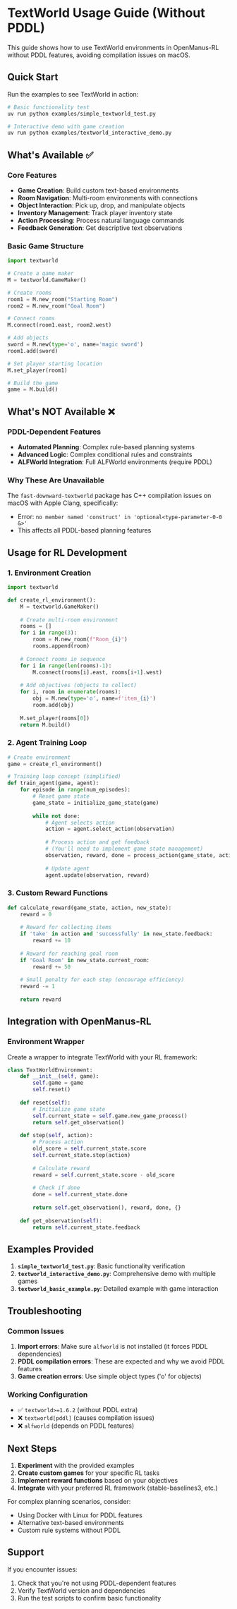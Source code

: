 # TextWorld Usage Guide (Without PDDL)

This guide shows how to use TextWorld environments in OpenManus-RL without PDDL features, avoiding compilation issues on macOS.

## Quick Start

Run the examples to see TextWorld in action:

```bash
# Basic functionality test
uv run python examples/simple_textworld_test.py

# Interactive demo with game creation
uv run python examples/textworld_interactive_demo.py
```

## What's Available ✅

### Core Features
- **Game Creation**: Build custom text-based environments
- **Room Navigation**: Multi-room environments with connections  
- **Object Interaction**: Pick up, drop, and manipulate objects
- **Inventory Management**: Track player inventory state
- **Action Processing**: Process natural language commands
- **Feedback Generation**: Get descriptive text observations

### Basic Game Structure
```python
import textworld

# Create a game maker
M = textworld.GameMaker()

# Create rooms
room1 = M.new_room("Starting Room")
room2 = M.new_room("Goal Room")

# Connect rooms
M.connect(room1.east, room2.west)

# Add objects
sword = M.new(type='o', name='magic sword')
room1.add(sword)

# Set player starting location
M.set_player(room1)

# Build the game
game = M.build()
```

## What's NOT Available ❌

### PDDL-Dependent Features
- **Automated Planning**: Complex rule-based planning systems
- **Advanced Logic**: Complex conditional rules and constraints
- **ALFWorld Integration**: Full ALFWorld environments (require PDDL)

### Why These Are Unavailable
The `fast-downward-textworld` package has C++ compilation issues on macOS with Apple Clang, specifically:
- Error: `no member named 'construct' in 'optional<type-parameter-0-0 &>'`
- This affects all PDDL-based planning features

## Usage for RL Development

### 1. Environment Creation
```python
import textworld

def create_rl_environment():
    M = textworld.GameMaker()
    
    # Create multi-room environment
    rooms = []
    for i in range(3):
        room = M.new_room(f"Room_{i}")
        rooms.append(room)
    
    # Connect rooms in sequence
    for i in range(len(rooms)-1):
        M.connect(rooms[i].east, rooms[i+1].west)
    
    # Add objectives (objects to collect)
    for i, room in enumerate(rooms):
        obj = M.new(type='o', name=f'item_{i}')
        room.add(obj)
    
    M.set_player(rooms[0])
    return M.build()
```

### 2. Agent Training Loop
```python
# Create environment
game = create_rl_environment()

# Training loop concept (simplified)
def train_agent(game, agent):
    for episode in range(num_episodes):
        # Reset game state
        game_state = initialize_game_state(game)
        
        while not done:
            # Agent selects action
            action = agent.select_action(observation)
            
            # Process action and get feedback
            # (You'll need to implement game state management)
            observation, reward, done = process_action(game_state, action)
            
            # Update agent
            agent.update(observation, reward)
```

### 3. Custom Reward Functions
```python
def calculate_reward(game_state, action, new_state):
    reward = 0
    
    # Reward for collecting items
    if 'take' in action and 'successfully' in new_state.feedback:
        reward += 10
    
    # Reward for reaching goal room
    if 'Goal Room' in new_state.current_room:
        reward += 50
    
    # Small penalty for each step (encourage efficiency)
    reward -= 1
    
    return reward
```

## Integration with OpenManus-RL

### Environment Wrapper
Create a wrapper to integrate TextWorld with your RL framework:

```python
class TextWorldEnvironment:
    def __init__(self, game):
        self.game = game
        self.reset()
    
    def reset(self):
        # Initialize game state
        self.current_state = self.game.new_game_process()
        return self.get_observation()
    
    def step(self, action):
        # Process action
        old_score = self.current_state.score
        self.current_state.step(action)
        
        # Calculate reward
        reward = self.current_state.score - old_score
        
        # Check if done
        done = self.current_state.done
        
        return self.get_observation(), reward, done, {}
    
    def get_observation(self):
        return self.current_state.feedback
```

## Examples Provided

1. **`simple_textworld_test.py`**: Basic functionality verification
2. **`textworld_interactive_demo.py`**: Comprehensive demo with multiple games
3. **`textworld_basic_example.py`**: Detailed example with game interaction

## Troubleshooting

### Common Issues
1. **Import errors**: Make sure `alfworld` is not installed (it forces PDDL dependencies)
2. **PDDL compilation errors**: These are expected and why we avoid PDDL features
3. **Game creation errors**: Use simple object types ('o' for objects)

### Working Configuration
- ✅ `textworld>=1.6.2` (without PDDL extra)
- ❌ `textworld[pddl]` (causes compilation issues)
- ❌ `alfworld` (depends on PDDL features)

## Next Steps

1. **Experiment** with the provided examples
2. **Create custom games** for your specific RL tasks
3. **Implement reward functions** based on your objectives
4. **Integrate** with your preferred RL framework (stable-baselines3, etc.)

For complex planning scenarios, consider:
- Using Docker with Linux for PDDL features
- Alternative text-based environments
- Custom rule systems without PDDL

## Support

If you encounter issues:
1. Check that you're not using PDDL-dependent features
2. Verify TextWorld version and dependencies
3. Run the test scripts to confirm basic functionality
